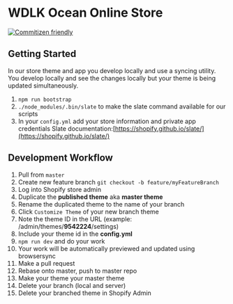 # WDLK Ocean Online Store

[![Commitizen friendly](https://img.shields.io/badge/commitizen-friendly-brightgreen.svg)](http://commitizen.github.io/cz-cli/)

## Getting Started
In our store theme and app you develop locally and use a syncing utility. You develop locally and see the changes locally but your theme is being updated simultaneously.


1. `npm run bootstrap`
2. `./node_modules/.bin/slate` to make the slate command available for our scripts
4. In your `config.yml` add your store information and private app credentials
Slate documentation:[https://shopify.github.io/slate/](https://shopify.github.io/slate/)

## Development Workflow
1. Pull from `master`
2. Create new feature branch `git checkout -b feature/myFeatureBranch`
3. Log into Shopify store admin
4. Duplicate the **published theme** aka **master theme**
5. Rename the duplicated theme to the name of your branch
6. Click `Customize Theme` of your new branch theme
7. Note the theme ID in the URL (example: /admin/themes/**9542224**/settings)
8. Include your theme id in the **config.yml**
9. `npm run dev` and do your work
10. Your work will be automatically previewed and updated using browsersync
11. Make a pull request
12. Rebase onto master, push to master repo
13. Make your theme your master theme
14. Delete your branch (local and server)
15. Delete your branched theme in Shopify Admin
